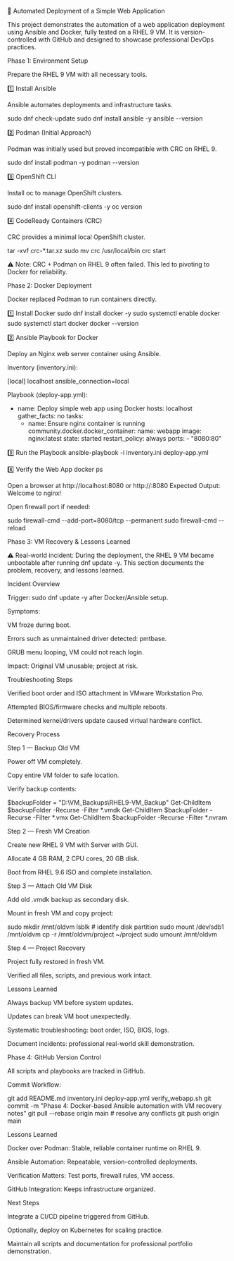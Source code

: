🚀 Automated Deployment of a Simple Web Application

This project demonstrates the automation of a web application deployment using Ansible and Docker, fully tested on a RHEL 9 VM.
It is version-controlled with GitHub and designed to showcase professional DevOps practices.

Phase 1: Environment Setup

Prepare the RHEL 9 VM with all necessary tools.

1️⃣ Install Ansible

Ansible automates deployments and infrastructure tasks.

sudo dnf check-update
sudo dnf install ansible -y
ansible --version

2️⃣ Podman (Initial Approach)

Podman was initially used but proved incompatible with CRC on RHEL 9.

sudo dnf install podman -y
podman --version

3️⃣ OpenShift CLI

Install oc to manage OpenShift clusters.

sudo dnf install openshift-clients -y
oc version

4️⃣ CodeReady Containers (CRC)

CRC provides a minimal local OpenShift cluster.

tar -xvf crc-*.tar.xz
sudo mv crc /usr/local/bin
crc start


⚠️ Note: CRC + Podman on RHEL 9 often failed. This led to pivoting to Docker for reliability.

Phase 2: Docker Deployment

Docker replaced Podman to run containers directly.

1️⃣ Install Docker
sudo dnf install docker -y
sudo systemctl enable docker
sudo systemctl start docker
docker --version

2️⃣ Ansible Playbook for Docker

Deploy an Nginx web server container using Ansible.

Inventory (inventory.ini):

[local]
localhost ansible_connection=local


Playbook (deploy-app.yml):

- name: Deploy simple web app using Docker
  hosts: localhost
  gather_facts: no
  tasks:
    - name: Ensure nginx container is running
      community.docker.docker_container:
        name: webapp
        image: nginx:latest
        state: started
        restart_policy: always
        ports:
          - "8080:80"

3️⃣ Run the Playbook
ansible-playbook -i inventory.ini deploy-app.yml

4️⃣ Verify the Web App
docker ps


Open a browser at http://localhost:8080 or http://<VM-IP>:8080
Expected Output: Welcome to nginx!

Open firewall port if needed:

sudo firewall-cmd --add-port=8080/tcp --permanent
sudo firewall-cmd --reload

Phase 3: VM Recovery & Lessons Learned

⚠️ Real-world incident: During the deployment, the RHEL 9 VM became unbootable after running dnf update -y. This section documents the problem, recovery, and lessons learned.

Incident Overview

Trigger: sudo dnf update -y after Docker/Ansible setup.

Symptoms:

VM froze during boot.

Errors such as unmaintained driver detected: pmtbase.

GRUB menu looping, VM could not reach login.

Impact: Original VM unusable; project at risk.

Troubleshooting Steps

Verified boot order and ISO attachment in VMware Workstation Pro.

Attempted BIOS/firmware checks and multiple reboots.

Determined kernel/drivers update caused virtual hardware conflict.

Recovery Process

Step 1 — Backup Old VM

Power off VM completely.

Copy entire VM folder to safe location.

Verify backup contents:

$backupFolder = "D:\VM_Backups\RHEL9-VM_Backup"
Get-ChildItem $backupFolder -Recurse -Filter *.vmdk
Get-ChildItem $backupFolder -Recurse -Filter *.vmx
Get-ChildItem $backupFolder -Recurse -Filter *.nvram


Step 2 — Fresh VM Creation

Create new RHEL 9 VM with Server with GUI.

Allocate 4 GB RAM, 2 CPU cores, 20 GB disk.

Boot from RHEL 9.6 ISO and complete installation.

Step 3 — Attach Old VM Disk

Add old .vmdk backup as secondary disk.

Mount in fresh VM and copy project:

sudo mkdir /mnt/oldvm
lsblk                       # identify disk partition
sudo mount /dev/sdb1 /mnt/oldvm
cp -r /mnt/oldvm/project ~/project
sudo umount /mnt/oldvm


Step 4 — Project Recovery

Project fully restored in fresh VM.

Verified all files, scripts, and previous work intact.

Lessons Learned

Always backup VM before system updates.

Updates can break VM boot unexpectedly.

Systematic troubleshooting: boot order, ISO, BIOS, logs.

Document incidents: professional real-world skill demonstration.

Phase 4: GitHub Version Control

All scripts and playbooks are tracked in GitHub.

Commit Workflow:

git add README.md inventory.ini deploy-app.yml verify_webapp.sh
git commit -m "Phase 4: Docker-based Ansible automation with VM recovery notes"
git pull --rebase origin main   # resolve any conflicts
git push origin main

Lessons Learned

Docker over Podman: Stable, reliable container runtime on RHEL 9.

Ansible Automation: Repeatable, version-controlled deployments.

Verification Matters: Test ports, firewall rules, VM access.

GitHub Integration: Keeps infrastructure organized.

Next Steps

Integrate a CI/CD pipeline triggered from GitHub.

Optionally, deploy on Kubernetes for scaling practice.

Maintain all scripts and documentation for professional portfolio demonstration.
